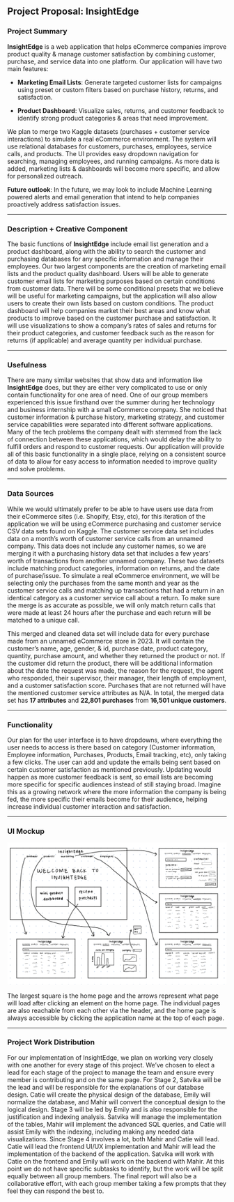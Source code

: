 ## Project Proposal: InsightEdge

### Project Summary

**InsightEdge** is a web application that helps eCommerce companies improve product 
quality & manage customer satisfaction by combining customer, purchase, and service data into 
one platform. Our application will have two main features:  

- **Marketing Email Lists**: Generate targeted customer lists for campaigns using preset or 
custom filters based on purchase history, returns, and satisfaction.  

- **Product Dashboard**: Visualize sales, returns, and customer feedback to identify strong 
product categories & areas that need improvement.  

We plan to merge two Kaggle datasets (purchases + customer service interactions) to simulate 
a real eCommerce environment. The system will use relational databases for customers, 
purchases, employees, service calls, and products. The UI provides easy dropdown navigation 
for searching, managing employees, and running campaigns. As more data is added, marketing 
lists & dashboards will become more specific, and allow for personalized outreach.  

**Future outlook**: In the future, we may look to include Machine Learning powered alerts and 
email generation that intend to help companies proactively address satisfaction issues.  

---

### Description + Creative Component

The basic functions of **InsightEdge** include email list generation and a product 
dashboard, along with the ability to search the customer and purchasing databases for any 
specific information and manage their employees. Our two largest components are the creation 
of marketing email lists and the product quality dashboard. Users will be able to generate 
customer email lists for marketing purposes based on certain conditions from customer data. 
There will be some conditional presets that we believe will be useful for marketing campaigns, 
but the application will also allow users to create their own lists based on custom conditions. 
The product dashboard will help companies market their best areas and know what products to 
improve based on the customer purchase and satisfaction. It will use visualizations to show a 
company’s rates of sales and returns for their product categories, and customer feedback such 
as the reason for returns (if applicable) and average quantity per individual purchase.  

---

### Usefulness

There are many similar websites that show data and information like **InsightEdge** does, 
but they are either very complicated to use or only contain functionality for one area of need. 
One of our group members experienced this issue firsthand over the summer during her 
technology and business internship with a small eCommerce company. She noticed that 
customer information & purchase history, marketing strategy, and customer service capabilities 
were separated into different software applications. Many of the tech problems the company 
dealt with stemmed from the lack of connection between these applications, which would delay 
the ability to fulfill orders and respond to customer requests. Our application will provide all of 
this basic functionality in a single place, relying on a consistent source of data to allow for easy 
access to information needed to improve quality and solve problems.  

---

### Data Sources

While we would ultimately prefer to be able to have users use data from their 
eCommerce sites (i.e. Shopify, Etsy, etc), for this iteration of the application we will be using 
eCommerce purchasing and customer service CSV data sets found on Kaggle. The customer 
service data set includes data on a month’s worth of customer service calls from an unnamed 
company. This data does not include any customer names, so we are merging it with a 
purchasing history data set that includes a few years’ worth of transactions from another 
unnamed company. These two datasets include matching product categories, information on 
returns, and the date of purchase/issue. To simulate a real eCommerce environment, we will be 
selecting only the purchases from the same month and year as the customer service calls and 
matching up transactions that had a return in an identical category as a customer service call 
about a return. To make sure the merge is as accurate as possible, we will only match return 
calls that were made at least 24 hours after the purchase and each return will be matched to a 
unique call.  

This merged and cleaned data set will include data for every purchase made from an 
unnamed eCommerce store in 2023. It will contain the customer’s name, age, gender, & id, 
purchase date, product category, quantity, purchase amount, and whether they returned the 
product or not. If the customer did return the product, there will be additional information about 
the date the request was made, the reason for the request, the agent who responded, their 
supervisor, their manager, their length of employment, and a customer satisfaction score. 
Purchases that are not returned will have the mentioned customer service attributes as N/A. In 
total, the merged data set has **17 attributes** and **22,801 purchases** from **16,501 unique 
customers**.  

---

### Functionality

Our plan for the user interface is to have dropdowns, where everything the user needs to 
access is there based on category (Customer information, Employee information, Purchases, 
Products, Email tracking, etc), only taking a few clicks. The user can add and update the emails 
being sent based on certain customer satisfaction as mentioned previously. Updating would 
happen as more customer feedback is sent, so email lists are becoming more specific for 
specific audiences instead of still staying broad. Imagine this as a growing network where the 
more information the company is being fed, the more specific their emails become for their 
audience, helping increase individual customer interaction and satisfaction.  

---

### UI Mockup

![UI mockup](IMG_3399.jpeg)

The largest square is the home page and the arrows represent what page will load after clicking 
an element on the home page. The individual pages are also reachable from each other via the 
header, and the home page is always accessible by clicking the application name at the top of 
each page.  

---

### Project Work Distribution

For our implementation of InsightEdge, we plan on working very closely with one another 
for every stage of this project. We’ve chosen to elect a lead for each stage of the project to 
manage the team and ensure every member is contributing and on the same page. For Stage 2, 
Satvika will be the lead and will be responsible for the explanations of our database design. 
Catie will create the physical design of the database, Emily will normalize the database, and 
Mahir will convert the conceptual design to the logical design. Stage 3 will be led by Emily and is 
also responsible for the justification and indexing analysis. Satvika will manage the 
implementation of the tables, Mahir will implement the advanced SQL queries, and Catie will 
assist Emily with the indexing, including making any needed data visualizations. Since Stage 4 
involves a lot, both Mahir and Catie will lead. Catie will lead the frontend UI/UX implementation 
and Mahir will lead the implementation of the backend of the application. Satvika will work with 
Catie on the frontend and Emily will work on the backend with Mahir. At this point we do not 
have specific subtasks to identify, but the work will be split equally between all group members. 
The final report will also be a collaborative effort, with each group member taking a few prompts 
that they feel they can respond the best to.  
